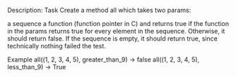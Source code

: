 Description:
Task
Create a method all which takes two params:

a sequence
a function (function pointer in C)
and returns true if the function in the params returns true for every element in the sequence. Otherwise, it should return false. If the sequence is empty, it should return true, since technically nothing failed the test.

Example
all((1, 2, 3, 4, 5), greater_than_9) -> false
all((1, 2, 3, 4, 5), less_than_9)    -> True